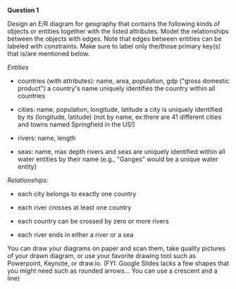 **Question 1**

Design an E/R diagram for geography that contains the following kinds of objects or entities together with the listed attributes.
Model the relationships between the objects with edges. Note that edges between entities can be labeled with constraints. Make sure to label only the/those primary key(s) that is/are mentioned below.

*Entities*
- countries (with attributes): name, area, population, gdp ("gross domestic product")
    a country's name uniquely identifies the country within all countries

- cities: name, population, longitude, latitude
    a city is uniquely identified by its (longitude, latitude) (not by name, ex:there are 41 different cities and towns named Springfield in the US!)

- rivers: name, length

- seas: name, max depth
    rivers and seas are uniquely identified within all water entities by their name (e.g., "Ganges" would be a unique water entity)


*Relationships:*
- each city belongs to exactly one country

- each river crosses at least one country

- each country can be crossed by zero or more rivers

- each river ends in either a river or a sea 

You can draw your diagrams on paper and scan them, take quality pictures of your drawn diagram, or use your favorite drawing tool such as Powerpoint, Keynote, or draw.io. (FYI: Google Slides lacks a few shapes that you might need such as rounded arrows... You can use a crescent and a line)

